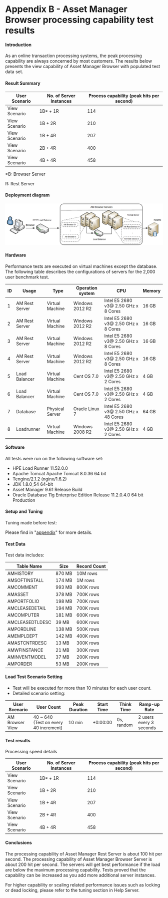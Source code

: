 # Appendix B - Asset Manager Browser processing capability test results
#### Introduction
As an online transaction processing systems, the peak processing capability are always concerned by most customers. The results below presents the view capability of Asset Manager Browser with populated test data set. 
#### Result Summary


| User Scenario                                     | No. of Server Instances                                          |Process capability (peak hits per second)|
|---------------------------------------------------|------------------------------------------------------------------|--------------------------------------|
| View Scenario                                     | 1B* + 1R                                                          | 114                                  |
| View Scenario                                     | 1B + 2R                                                          | 210                                  |
| View Scenario                                     | 1B + 4R                                                          | 207                                  |
| View Scenario                                     | 2B + 4R                                                          | 400                                  |
| View Scenario                                     | 4B + 4R                                                          | 458                                  |


*B: Browser Server

R: Rest Server


#### Deployment diagram

![AMB_Benchmark](../img/sizing/AMB_1.1_2000_BM.png)

#### Hardware
Performance tests are executed on virtual machines except the database.
The following table describes the configurations of servers for the 2,000 user benchmark test.



| ID | Usage                                                            | Type             | Operation system | CPU                                   | Memory |
|----|------------------------------------------------------------------|------------------|------------------|---------------------------------------|--------|
| 1  | AM Rest Server                                                   | Virtual Machine  | Windows 2012 R2  | Intel E5 2680 v3@ 2.50 GHz x 8 Cores  | 16 GB  |
| 2  | AM Rest Server                                                   | Virtual Machine  | Windows 2012 R2  | Intel E5 2680 v3@ 2.50 GHz x 8 Cores  | 16 GB  |
| 3  | AM Rest Server                                                   | Virtual Machine  | Windows 2012 R2  | Intel E5 2680 v3@ 2.50 GHz x 8 Cores  | 16 GB  |
| 4  | AM Rest Server                                                   | Virtual Machine  | Windows 2012 R2  | Intel E5 2680 v3@ 2.50 GHz x 8 Cores  | 16 GB  |
| 5  | Load Balancer                                                    | Virtual Machine  | Cent OS 7.0      | Intel E5 2680 v3@ 2.50 GHz x 2 Cores  | 4 GB   |
| 6  | Load Balancer                                                    | Virtual Machine  | Cent OS 7.0      | Intel E5 2680 v3@ 2.50 GHz x 2 Cores  | 4 GB   |
| 7  | Database                                                         | Physical Server  | Oracle Linux 7   | Intel E5 2680 v3@ 2.50 GHz x 48 Cores | 64 GB  |
| 8  | Loadrunner                                                       | Virtual Machine  | Windows 2008 R2  | Intel E5 2680 v3@ 2.50 GHz x 2 Cores  | 4 GB   |



#### Software
All tests were run on the following software set:

* HPE Load Runner 11.52.0.0
* Apache Tomcat Apache Tomcat 8.0.36 64 bit
* Tengine/2.1.2 (nginx/1.6.2)
* JDK 1.8.0_54 64-bit
* Asset Manager 9.61 Release Build
* Oracle Database 11g Enterprise Edition Release 11.2.0.4.0 64 bit Production



#### Setup and Tuning
Tuning made before test:

Please find in "[appendix](appendix_c.md)" for more details.


#### Test Data
Test data includes:

| Table Name      | Size   | Record Count |
|-----------------|--------|--------------|
| AMHISTORY       | 870 MB | 10M rows     |
| AMSOFTINSTALL   | 174 MB | 1M rows      |
| AMCOMMENT       | 993 MB | 800K rows    |
| AMASSET         | 378 MB | 700K rows    |
| AMPORTFOLIO     | 198 MB | 700K rows    |
| AMCLEASEDETAIL  | 194 MB | 700K rows    |
| AMCOMPUTER      | 181 MB | 600K rows    |
| AMCLEASEDTLDESC | 39  MB | 600K rows    |
| AMPORDLINE      | 138 MB | 500K rows    |
| AMEMPLDEPT      | 142 MB | 400K rows    |
| AMASTCNTRDESC   | 13  MB | 300K rows    |
| AMWFINSTANCE    | 21  MB | 300K rows    |
| AMINVENTMODEL   | 37  MB | 200K rows    |
| AMPORDER        | 53  MB | 200K rows    |



#### Load Test Scenario Setting
* Test will be executed for more than 10 minutes for each user count.
* Detailed scenario setting:

|    User Scenario    |    User Count                          |    Peak   Duration    |    Start Time    |    Think   Time        |    Ramp-up Rate                                            |
|---------------------|----------------------------------------|-----------------------|------------------|------------------------|----------------------------------|
| AM Browser View     | 40 ~ 640 (Test on every 40 increment)  |    10 min             |    +0:00:00      |       0s, random       |    2  users every 3 seconds      |

#### Test results
Processing speed details

| User Scenario                                     | No. of Server Instances                                          |Process capability (peak hits per second)|
|---------------------------------------------------|------------------------------------------------------------------|--------------------------------------|
| View Scenario                                     | 1B* + 1R                                                          | 114                                  |
| View Scenario                                     | 1B + 2R                                                          | 210                                  |
| View Scenario                                     | 1B + 4R                                                          | 207                                  |
| View Scenario                                     | 2B + 4R                                                          | 400                                  |
| View Scenario                                     | 4B + 4R                                                          | 458                                  |

#### Conclusions
The processing capability of Asset Manager Rest Server is about 100 hit per second. 
The processing capability of Asset Manager Browser Server is about 200 hit per second. 
The servers will get best performance if the load are below the maximum processing capability.
Tests proved that the capability can be increased as you add more additional server instances. 

For higher capability or scaling related performance issues such as locking or dead locking, please refer to the tuning section in Help Server.